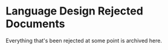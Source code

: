 # Language Design Rejected Documents

Everything that's been rejected at some point is archived here.

